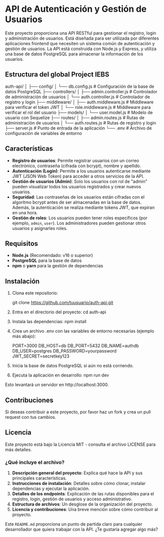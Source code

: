 # API de Autenticación y Gestión de Usuarios

Este proyecto proporciona una API RESTful para gestionar el registro, login y administración de usuarios. Está diseñada para ser utilizada por diferentes aplicaciones frontend que necesiten un sistema común de autenticación y gestión de usuarios. La API está construida con Node.js y Express, y utiliza una base de datos PostgreSQL para almacenar la información de los usuarios.


## Estructura del global Project IEBS

auth-api/
│
├── config/
│   └── db.config.js        # Configuración de la base de datos PostgreSQL
├── controllers/
│   ├── admin.controller.js  # Controlador de administración de usuarios
│   └── auth.controller.js   # Controlador de registro y login
├── middleware/
│   ├── auth.middleware.js   # Middleware para verificar el token JWT
│   └── role.middleware.js   # Middleware para verificar el rol del usuario
├── models/
│   └── user.model.js        # Modelo de usuario con Sequelize
├── routes/
│   ├── admin.routes.js      # Rutas de administración de usuarios
│   └── auth.routes.js       # Rutas de registro y login
├── server.js                # Punto de entrada de la aplicación
└── .env                     # Archivo de configuración de variables de entorno



## Características

- **Registro de usuarios**: Permite registrar usuarios con un correo electrónico, contraseña (cifrada con bcrypt), nombre y apellido.
- **Autenticación (Login)**: Permite a los usuarios autenticarse mediante JWT (JSON Web Token) para acceder a otros servicios de la API.
- **Gestión de usuarios (Admin)**: Solo los usuarios con rol de "admin" pueden visualizar todos los usuarios registrados y crear nuevos usuarios.
- **Seguridad**: Las contraseñas de los usuarios están cifradas con el algoritmo bcrypt antes de ser almacenadas en la base de datos. Además, la autenticación se realiza mediante tokens JWT, que expiran en una hora.
- **Gestión de roles**: Los usuarios pueden tener roles específicos (por ejemplo, `admin`, `user`). Los administradores pueden gestionar otros usuarios y asignarles roles.

## Requisitos

- **Node.js** (Recomendado: v16 o superior)
- **PostgreSQL** para la base de datos
- **npm** o **yarn** para la gestión de dependencias


## Instalación

1. Clona este repositorio:

   git clone https://github.com/tuusuario/auth-api.git

2. Entra en el directorio del proyecto:
   cd auth-api

3. Instala las dependencias:
   npm install

4. Crea un archivo .env con las variables de entorno necesarias (ejemplo más abajo):

   PORT=3000
   DB_HOST=db
   DB_PORT=5432
   DB_NAME=authdb
   DB_USER=postgres
   DB_PASSWORD=yourpassword
   JWT_SECRET=secretkey123

5. Inicia la base de datos PostgreSQL si aún no está corriendo.

6. Ejecuta la aplicación en desarrollo:
   npm run dev

Esto levantará un servidor en http://localhost:3000.


## Contribuciones
Si deseas contribuir a este proyecto, por favor haz un fork y crea un pull request con tus cambios.

## Licencia
Este proyecto está bajo la Licencia MIT - consulta el archivo LICENSE para más detalles.




### ¿Qué incluye el archivo?

1. **Descripción general del proyecto**: Explica qué hace la API y sus principales características.
2. **Instrucciones de instalación**: Detalles sobre cómo clonar, instalar dependencias y ejecutar la aplicación.
3. **Detalles de los endpoints**: Explicación de las rutas disponibles para el registro, login, gestión de usuarios y acceso administrativo.
4. **Estructura de archivos**: Un desglose de la organización del proyecto.
5. **Licencia y contribuciones**: Una breve mención sobre cómo contribuir al proyecto.

Este `README.md` proporciona un punto de partida claro para cualquier desarrollador que quiera trabajar con la API. ¿Te gustaría agregar algo más?


   
